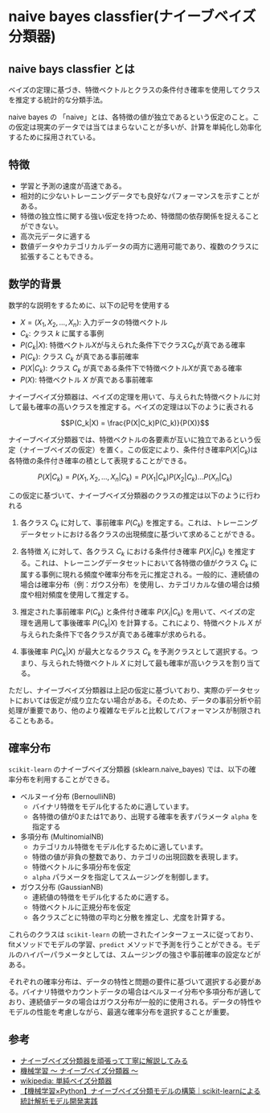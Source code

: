 # naive bayes classfier(ナイーブベイズ分類器)

## naive bays classfier とは

ベイズの定理に基づき、特徴ベクトルとクラスの条件付き確率を使用してクラスを推定する統計的な分類手法。

naive bayes の 「naive」とは、各特徴の値が独立であるという仮定のこと。この仮定は現実のデータでは当てはまらないことが多いが、計算を単純化し効率化するために採用されている。

## 特徴

- 学習と予測の速度が高速である。
- 相対的に少ないトレーニングデータでも良好なパフォーマンスを示すことがある。
- 特徴の独立性に関する強い仮定を持つため、特徴間の依存関係を捉えることができない。
- 高次元データに適する
- 数値データやカテゴリカルデータの両方に適用可能であり、複数のクラスに拡張することもできる。

## 数学的背景

数学的な説明をするために、以下の記号を使用する

- $X = (X_1, X_2, ..., X_n)$: 入力データの特徴ベクトル
- $C_k$: クラス $k$ に属する事例
- $P(C_k|X)$: 特徴ベクトル$X$が与えられた条件下でクラス$C_k$が真である確率
- $P(C_k)$: クラス $C_k$ が真である事前確率
- $P(X|C_k)$: クラス $C_k$ が真である条件下で特徴ベクトル$X$が真である確率
- $P(X)$: 特徴ベクトル $X$ が真である事前確率

ナイーブベイズ分類器は、ベイズの定理を用いて、与えられた特徴ベクトルに対して最も確率の高いクラスを推定する。ベイズの定理は以下のように表される

$$P(C_k|X) = \frac{P(X|C_k)P(C_k)}{P(X)}$$

ナイーブベイズ分類器では、特徴ベクトルの各要素が互いに独立であるという仮定（ナイーブベイズの仮定）を置く。この仮定により、条件付き確率$P(X|C_k)$は各特徴の条件付き確率の積として表現することができる。

$$P(X|C_k) = P(X_1, X_2, ..., X_n|C_k) = P(X_1|C_k)P(X_2|C_k)...P(X_n|C_k)$$

この仮定に基づいて、ナイーブベイズ分類器のクラスの推定は以下のように行われる

1. 各クラス $C_k$ に対して、事前確率 $P(C_k)$ を推定する。これは、トレーニングデータセットにおける各クラスの出現頻度に基づいて求めることができる。

2. 各特徴 $X_i$ に対して、各クラス $C_k$ における条件付き確率 $P(X_i|C_k)$ を推定する。これは、トレーニングデータセットにおいて各特徴の値がクラス $C_k$ に属する事例に現れる頻度や確率分布を元に推定される。一般的に、連続値の場合は確率分布（例：ガウス分布）を使用し、カテゴリカルな値の場合は頻度や相対頻度を使用して推定する。

3. 推定された事前確率 $P(C_k)$ と条件付き確率 $P(X_i|C_k)$ を用いて、ベイズの定理を適用して事後確率 $P(C_k|X)$ を計算する。これにより、特徴ベクトル $X$ が与えられた条件下で各クラスが真である確率が求められる。

4. 事後確率 $P(C_k|X)$ が最大となるクラス $C_k$ を予測クラスとして選択する。つまり、与えられた特徴ベクトル $X$ に対して最も確率が高いクラスを割り当てる。

ただし、ナイーブベイズ分類器は上記の仮定に基づいており、実際のデータセットにおいては仮定が成り立たない場合がある。そのため、データの事前分析や前処理が重要であり、他のより複雑なモデルと比較してパフォーマンスが制限されることもある。

## 確率分布

`scikit-learn` のナイーブベイズ分類器 (sklearn.naive_bayes) では、以下の確率分布を利用することができる。

- ベルヌーイ分布 (BernoulliNB)
  - バイナリ特徴をモデル化するために適しています。
  - 各特徴の値が0または1であり、出現する確率を表すパラメータ `alpha` を指定する
- 多項分布 (MultinomialNB)
  - カテゴリカル特徴をモデル化するために適しています。
  - 特徴の値が非負の整数であり、カテゴリの出現回数を表現します。
  - 特徴ベクトルに多項分布を仮定
  - `alpha` パラメータを指定してスムージングを制御します。
- ガウス分布 (GaussianNB)
  - 連続値の特徴をモデル化するために適する。
  - 特徴ベクトルに正規分布を仮定
  - 各クラスごとに特徴の平均と分散を推定し、尤度を計算する。

これらのクラスは `scikit-learn` の統一されたインターフェースに従っており、fitメソッドでモデルの学習、`predict` メソッドで予測を行うことができる。モデルのハイパーパラメータとしては、スムージングの強さや事前確率の設定などがある。

それぞれの確率分布は、データの特性と問題の要件に基づいて選択する必要がある。バイナリ特徴やカウントデータの場合はベルヌーイ分布や多項分布が適しており、連続値データの場合はガウス分布が一般的に使用される。データの特性やモデルの性能を考慮しながら、最適な確率分布を選択することが重要。

## 参考

- [ナイーブベイズ分類器を頑張って丁寧に解説してみる](https://qiita.com/aflc/items/13fe52243c35d3b678b0)
- [機械学習 〜 ナイーブベイズ分類器 〜](https://qiita.com/fujin/items/bd58fc7a93dc6e001045)
- [wikipedia: 単純ベイズ分類器](https://ja.wikipedia.org/wiki/%E5%8D%98%E7%B4%94%E3%83%99%E3%82%A4%E3%82%BA%E5%88%86%E9%A1%9E%E5%99%A8)
- [【機械学習×Python】ナイーブベイズ分類モデルの構築｜scikit-learnによる統計解析モデル開発実践](https://di-acc2.com/programming/python/8709/)